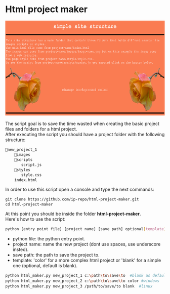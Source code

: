 # Html project maker
<div align="center">
<img src="color.png" alt="color template output" style="height: 300px; width:700px;">
</div>

The script goal is to save the time wasted when creating the basic project files and folders for a html project.<br>After executing the script you should have a project folder with the following structure:

```
📁new_project_1
    📁images
    📁scripts
       script.js
    📁styles
       style.css
    index.html
```

In order to use this script open a console and type the next commands:
```
git clone https://github.com/ip-repo/html-project-maker.git
cd html-project-maker
```
At this point you should be inside the folder <b> html-project-maker</b>.<br>
Here's how to use the script:
```sh
python [entry point file] [project name] [save path] optional[template]
```
- python file: the python entry point.
- project name: name the new project (dont use spaces, use underscore insted).
- save path: the path to save the project to.
- template: 'color' for a more complex html project or 'blank' for a simple one (optional, default is blank).

```sh
python html_maker.py new_project_1 c:\path\to\save\to  #blank as default template
python html_maker.py new_project_2 c:\path\to\save\to color #windows
python html_maker.py new_project_3 /path/to/save/to blank  #linux

```


